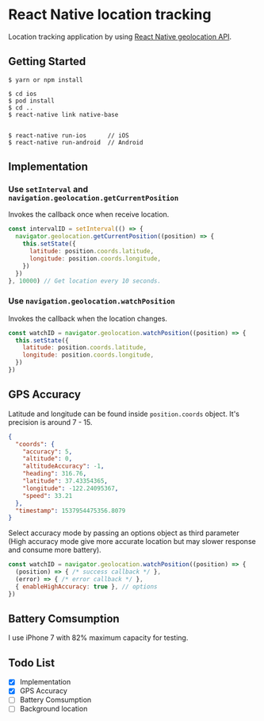# React Native location tracking
Location tracking application by using [React Native geolocation API](https://facebook.github.io/react-native/docs/geolocation).

## Getting Started
```
$ yarn or npm install

$ cd ios
$ pod install
$ cd ..
$ react-native link native-base


$ react-native run-ios      // iOS
$ react-native run-android  // Android
```

## Implementation
### Use `setInterval` and `navigation.geolocation.getCurrentPosition`
Invokes the callback once when receive location.
```javascript
const intervalID = setInterval(() => {
  navigator.geolocation.getCurrentPosition((position) => {
    this.setState({
      latitude: position.coords.latitude,
      longitude: position.coords.longitude,
    })
  })
}, 10000) // Get location every 10 seconds.
```
### Use `navigation.geolocation.watchPosition`
Invokes the callback when the location changes.
```javascript
const watchID = navigator.geolocation.watchPosition((position) => {
  this.setState({
    latitude: position.coords.latitude,
    longitude: position.coords.longitude,
  })
})
```

## GPS Accuracy
Latitude and longitude can be found inside `position.coords` object. It's precision is around 7 - 15.
```json
{
  "coords": {
    "accuracy": 5,
    "altitude": 0,
    "altitudeAccuracy": -1,
    "heading": 316.76,
    "latitude": 37.43354365,
    "longitude": -122.24095367,
    "speed": 33.21
  },
  "timestamp": 1537954475356.8079
}
```

Select accuracy mode by passing an options object as third parameter (High accuracy mode give more accurate location but may slower response and consume more battery).
```javascript
const watchID = navigator.geolocation.watchPosition((position) => {
  (position) => { /* success callback */ },
  (error) => { /* error callback */ },
  { enableHighAccuracy: true }, // options
})
```

## Battery Comsumption
I use iPhone 7 with 82% maximum capacity for testing.

## Todo List
- [x] Implementation
- [x] GPS Accuracy
- [ ] Battery Comsumption
- [ ] Background location

